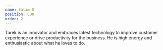 ```yaml
---
name: Salim S 
position: COO
order: 2 
---
```


Tarek is an innovator and embraces latest technology to improve customer experience or drive productivity for the business. He is high energy and enthusiastic about what he loves to do.